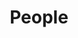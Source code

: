 ---
layout: list
title:  People
slug:   people
code: rt953024
permalink: /rt953024/people
description: >
  Important people in my life.
---